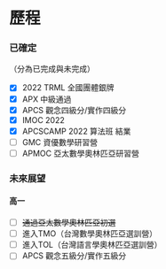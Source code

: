 # 歷程
### 已確定
（分為已完成與未完成）
- [x] 2022 TRML 全國團體銀牌
- [x] APX 中級通過
- [X] APCS 觀念四級分/實作四級分
- [X] IMOC 2022
- [X] APCSCAMP 2022 算法班 結業
- [ ] GMC 資優數學研習營
- [ ] APMOC 亞太數學奧林匹亞研習營
### 未來展望
#### 高一
- [ ] ~~通過亞太數學奧林匹亞初選~~
- [ ] 進入TMO（台灣數學奧林匹亞選訓營）
- [ ] 進入TOL（台灣語言學奧林匹亞選訓營）
- [ ] APCS 觀念五級分/實作五級分
